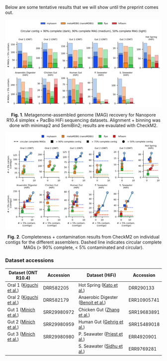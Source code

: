 Below are some tentative results that we will show until the preprint comes out. 

![alt](assets/real_data_mags.jpg)

<div align="center">
<b>Fig. 1</b>. Metagenome-assembled genome (MAG) recovery for Nanopore R10.4 simplex + PacBio HiFi sequencing datasets. Alignment + binning was done with minimap2 and SemiBin2; results are evaulated with CheckM2. 
</div>

![alt](assets/real_data_contigs_scatter.jpg)

<div align="center">
<b>Fig. 2</b>. Completeness + contamination results from CheckM2 on individual contigs for the different assemblers. Dashed line indicates circular complete MAGs (> 90% complete, < 5% contaminated and circular). 
</div>

### Dataset accessions

| Dataset (ONT R10.4)      | Accession   | Dataset (HiFi) | Accession|
|--------------------|-----------|----------------|----------|
| Oral 1  ([Kiguchi et al.](https://www.biorxiv.org/content/10.1101/2024.09.30.615745v1))     | DRR582205 | Hot Spring  ([Kato et al.](https://www.frontiersin.org/journals/microbiology/articles/10.3389/fmicb.2022.1045931/full))    | DRR290133  |
| Oral 2    ([Kiguchi et al.](https://www.biorxiv.org/content/10.1101/2024.09.30.615745v1))           | DRR582179   |Anaerobic Digester ([Benoit et al.](https://www.nature.com/articles/s41587-023-01983-6)) | ERR10905741 |
| Gut 1   ([Minich et al.](http://dx.doi.org/10.2139/ssrn.4960739))          | SRR29980972 |Chicken Gut    ([Zhang et al.](https://academic.oup.com/gigascience/article/doi/10.1093/gigascience/giac116/6833030))    | SRR19683891 |
| Gut 2 ([Minich et al.](http://dx.doi.org/10.2139/ssrn.4960739))            | SRR29980959 |Human Gut ([Gehrig et al.](https://www.microbiologyresearch.org/content/journal/mgen/10.1099/mgen.0.000794))          | SRR15489018 |
| Gut 3    ([Minich et al.](http://dx.doi.org/10.2139/ssrn.4960739))          | SRR29980980 |P. Seawater  ([Priest et al.](https://peerj.com/articles/11721/))      | ERR4920901  |
| | | S. Seawater ([Sidhu et al.](https://microbiomejournal.biomedcentral.com/articles/10.1186/s40168-023-01517-x))       | ERR9769281   |

